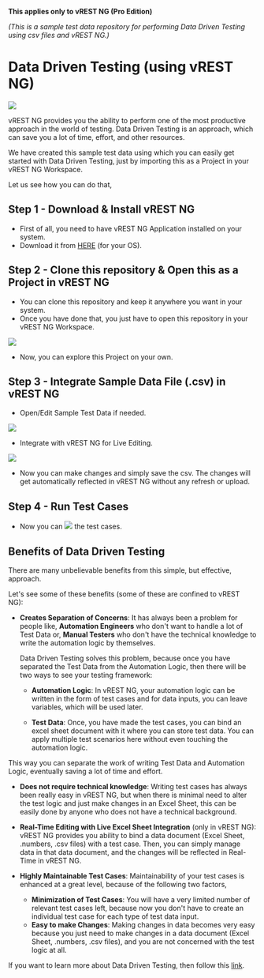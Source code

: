 **This applies only to vREST NG (Pro Edition)**

*(This is a sample test data repository for performing Data Driven Testing using csv files and vREST NG.)*
# Data Driven Testing (using vREST NG) 

![](../assets/main.png)

vREST NG provides you the ability to perform one of the most productive approach in the world of testing. Data Driven Testing is an approach, which can save you a lot of time, effort, and other resources.

We have created this sample test data using which you can easily get started with Data Driven Testing, just by importing this as a Project in your vREST NG Workspace.

Let us see how you can do that,

## Step 1 - Download & Install vREST NG
* First of all, you need to have vREST NG Application installed on your system.
* Download it from [HERE](/releases) (for your OS).

## Step 2 - Clone this repository & Open this as a Project in vREST NG
* You can clone this repository and keep it anywhere you want in your system. 
* Once you have done that, you just have to open this repository in your vREST NG Workspace.

![](../assets/6.png)

* Now, you can explore this Project on your own.

## Step 3 - Integrate Sample Data File (.csv) in vREST NG 
* Open/Edit Sample Test Data if needed.

![](../assets/excel-sheet.png)

* Integrate with vREST NG for Live Editing.

![](../assets/98.png)

* Now you can make changes and simply save the csv. The changes will get automatically reflected in vREST NG without any refresh or upload. 

## Step 4 - Run Test Cases
* Now you can ![](../assets/10.png) the test cases.

## Benefits of Data Driven Testing

There are many unbelievable benefits from this simple, but effective, approach.

Let's see some of these benefits (some of these are confined to vREST NG):

* **Creates Separation of Concerns**: It has always been a problem for people like, **Automation Engineers** who don't want to handle a lot of Test Data or, **Manual Testers** who don't have the technical knowledge to write the automation logic by themselves. 

    Data Driven Testing solves this problem, because once you have separated the Test Data from the Automation Logic, then there will be two ways to see your testing framework:
    * **Automation Logic**: In vREST NG, your automation logic can be written in the form of test cases and for data inputs, you can leave variables, which will be used later.
    
    * **Test Data**: Once, you have made the test cases, you can bind an excel sheet document with it where you can store test data. You can apply multiple test scenarios here without even touching the automation logic.

This way you can separate the work of writing Test Data and Automation Logic, eventually saving a lot of time and effort. 

* **Does not require technical knowledge**: Writing test cases has always been really easy in vREST NG, but when there is minimal need to alter the test logic and just make changes in an Excel Sheet, this can be easily done by anyone who does not have a technical background.  

* **Real-Time Editing with Live Excel Sheet Integration** (only in vREST NG): vREST NG provides you ability to bind a data document (Excel Sheet, .numbers, .csv files) with a test case. Then, you can simply manage data in that data document, and the changes will be reflected in Real-Time in vREST NG. 

* **Highly Maintainable Test Cases**: Maintainability of your test cases is enhanced at a great level, because of the following two factors,
    * **Minimization of Test Cases**: You will have a very limited number of relevant test cases left, because now you don't have to create an individual test case for each type of test data input.
    * **Easy to make Changes**: Making changes in data becomes very easy because you just need to make changes in a data document (Excel Sheet, .numbers, .csv files), and you are not concerned with the test logic at all.

If you want to learn more about Data Driven Testing, then follow this [link](https://ng.vrest.io/docs/guide/solutions/data-driven-testing.html).